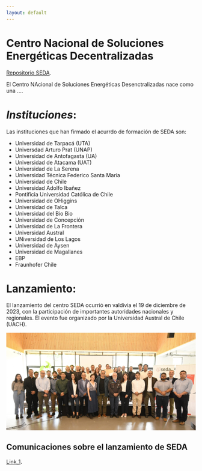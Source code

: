 ```yaml
---
layout: default
---
```


# **Centro Nacional de Soluciones Energéticas Decentralizadas**

[Repositorio SEDA](./another-page.html).

El Centro NAcional de Soluciones Energéticas Desenctralizadas nace como una ....


# _Instituciones_:

Las instituciones que han firmado el acurrdo de formación de SEDA son:

*   Universidad de Tarpacá (UTA)
*   Universdad Arturo Prat (UNAP)
*   Universidad de Antofagasta (UA)
*   Universidad de Atacama (UAT)
*   Universidad de La Serena
*   Universidad Técnica Federico Santa María
*   Universidad de Chile
*   Universidad Adolfo Ibañez
*   Pontificia Universidad Católica de Chile
*   Universidad de OHiggins
*   Universidad de Talca
*   Universidad del Bio Bio
*   Universidad de Concepción
*   Universidad de La Frontera
*   Universidad Austral
*   UNiversidad de Los Lagos
*   Universidad de Aysen
*   Universidad de Magallanes
*   EBP
*   Fraunhofer Chile

# Lanzamiento:

El lanzamiento del centro SEDA ocurrió en valdivia el 19 de diciembre de 2023, con la participación de importantes autoridades nacionales y regionales.
El evento fue organizado por la Universidad Austral de Chile (UACH).

![Lanzamiento](/assets/img/Lanzamiento_team.jpg)


## Comunicaciones sobre el lanzamiento de SEDA

[Link_1](https://centroenergia.cl/evento-de-lanzamiento-y-seminario-centro-seda-soluciones-energeticas-descentralizadas-avanzadas/ ).

[](https://energia.gob.cl/noticias/nacional/subsecretaria-de-energia-y-grupo-de-universidades-firma-convenio-y-crea-centro-para-descentralizar-iniciativas-de-energias-renovables-e-hidrogeno-verde)
